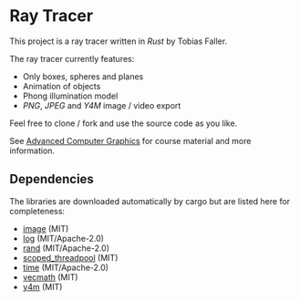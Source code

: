 Ray Tracer
==========

This project is a ray tracer written in *Rust* by Tobias Faller.

The ray tracer currently features:

 - Only boxes, spheres and planes
 - Animation of objects
 - Phong illumination model
 - *PNG*, *JPEG* and *Y4M* image / video export

Feel free to clone / fork and use the source code as you like.

See [Advanced Computer Graphics](https://cg.informatik.uni-freiburg.de/teaching.htm) for course material and more information.

Dependencies
------------

The libraries are downloaded automatically by cargo but are listed here for completeness:

 - [image](https://crates.io/crates/image) (MIT)
 - [log](https://crates.io/crates/log) (MIT/Apache-2.0)
 - [rand](https://crates.io/crates/rand) (MIT/Apache-2.0)
 - [scoped_threadpool](https://crates.io/crates/scoped_threadpool) (MIT)
 - [time](https://crates.io/crates/time) (MIT/Apache-2.0)
 - [vecmath](https://crates.io/crates/vecmath) (MIT)
 - [y4m](https://crates.io/crates/y4m) (MIT)
 